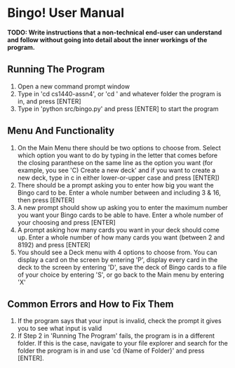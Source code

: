 # Bingo! User Manual  	         	  

**TODO: Write instructions that a non-technical end-user can understand and follow without going into detail about the inner workings of the program.**


## Running The Program
1. Open a new command prompt window
2. Type in 'cd cs1440-assn4', or 'cd ' and whatever folder the program is in, and press [ENTER]
3. Type in 'python src/bingo.py' and press [ENTER] to start the program

## Menu And Functionality
1. On the Main Menu there should be two options to choose from. Select which option you want to do by typing in the letter that comes before the closing paranthese on the same line as the option you want (for example, you see 'C) Create a new deck' and if you want to create a new deck, type in c in either lower-or-upper case and press [ENTER])
2. There should be a prompt asking you to enter how big you want the Bingo card to be. Enter a whole number between and including 3 & 16, then press [ENTER]
3. A new prompt should show up asking you to enter the maximum number you want your Bingo cards to be able to have. Enter a whole number of your choosing and press [ENTER]
4. A prompt asking how many cards you want in your deck should come up. Enter a whole number of how many cards you want (between 2 and 8192) and press [ENTER]
5. You should see a Deck menu with 4 options to choose from. You can display a card on the screen by entering 'P', display every card in the deck to the screen by entering 'D', save the deck of Bingo cards to a file of your choice by entering 'S', or go back to the Main menu by entering 'X' 

## Common Errors and How to Fix Them
1. If the program says that your input is invalid, check the prompt it gives you to see what input is valid
2. If Step 2 in 'Running The Program' fails, the program is in a different folder. If this is the case, navigate to your file explorer and search for the folder the program is in and use 'cd {Name of Folder}' and press [ENTER].
 

